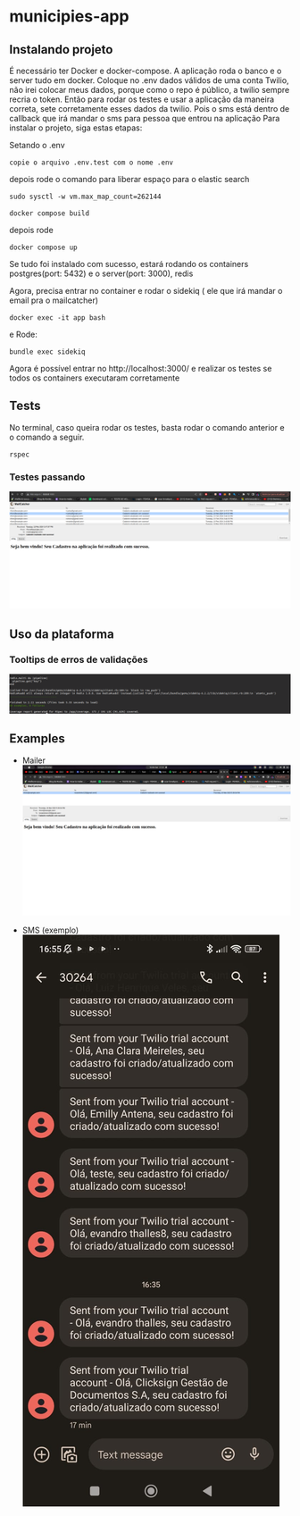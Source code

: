 # municipies-app



## Instalando projeto

É necessário ter Docker e docker-compose. A aplicação roda o banco e o server tudo em docker.
Coloque no .env dados válidos de uma conta Twilio, não irei colocar meus dados, porque como o repo é público, a twilio
sempre recria o token. Então para rodar os testes e usar a aplicação da maneira correta, sete corretamente esses dados da twilio.
Pois o sms está dentro de callback que irá mandar o sms para pessoa que entrou na aplicação
Para instalar o projeto, siga estas etapas:

Setando o .env
```
copie o arquivo .env.test com o nome .env
```
depois rode o comando para liberar espaço para o elastic search
```
sudo sysctl -w vm.max_map_count=262144
```
```
docker compose build
```

depois rode
```
docker compose up
```

Se tudo foi instalado com sucesso, estará rodando os containers postgres(port: 5432) e o server(port: 3000), redis

Agora, precisa entrar no container e rodar o sidekiq ( ele que irá mandar o email pra o mailcatcher)
```
docker exec -it app bash
```
e Rode:
```
bundle exec sidekiq
```
Agora é possível entrar no http://localhost:3000/ e realizar os testes se todos os containers executaram corretamente

## Tests

No terminal, caso queira rodar os testes, basta rodar o comando anterior e o comando a seguir.
```
rspec
```

### Testes passando
![alt text](image.png)


## Uso da plataforma


### Tooltips de erros de validações
![alt text](image-1.png)

## Examples
- Mailer
![alt text](https://github.com/evandrotvc/municipies-app/blob/main/app/assets/images/mailer.png)

- SMS (exemplo)
![alt text](https://github.com/evandrotvc/municipies-app/blob/main/app/assets/images/sms.jpeg)




